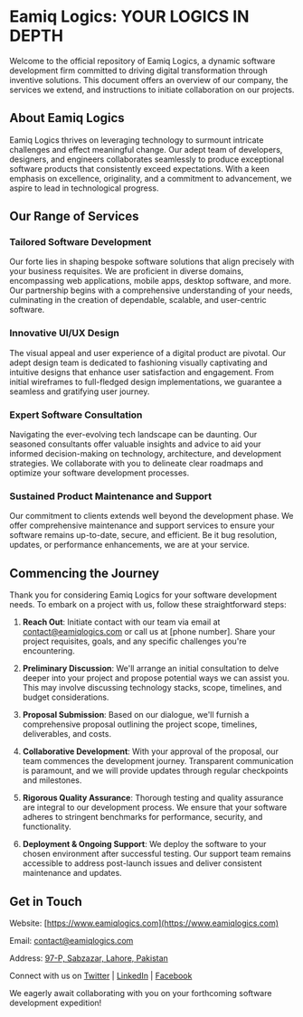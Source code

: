 # Eamiq Logics: YOUR LOGICS IN DEPTH

Welcome to the official repository of Eamiq Logics, a dynamic software development firm committed to driving digital transformation through inventive solutions. This document offers an overview of our company, the services we extend, and instructions to initiate collaboration on our projects.

## About Eamiq Logics

Eamiq Logics thrives on leveraging technology to surmount intricate challenges and effect meaningful change. Our adept team of developers, designers, and engineers collaborates seamlessly to produce exceptional software products that consistently exceed expectations. With a keen emphasis on excellence, originality, and a commitment to advancement, we aspire to lead in technological progress.

## Our Range of Services

### Tailored Software Development
Our forte lies in shaping bespoke software solutions that align precisely with your business requisites. We are proficient in diverse domains, encompassing web applications, mobile apps, desktop software, and more. Our partnership begins with a comprehensive understanding of your needs, culminating in the creation of dependable, scalable, and user-centric software.

### Innovative UI/UX Design
The visual appeal and user experience of a digital product are pivotal. Our adept design team is dedicated to fashioning visually captivating and intuitive designs that enhance user satisfaction and engagement. From initial wireframes to full-fledged design implementations, we guarantee a seamless and gratifying user journey.

### Expert Software Consultation
Navigating the ever-evolving tech landscape can be daunting. Our seasoned consultants offer valuable insights and advice to aid your informed decision-making on technology, architecture, and development strategies. We collaborate with you to delineate clear roadmaps and optimize your software development processes.

### Sustained Product Maintenance and Support
Our commitment to clients extends well beyond the development phase. We offer comprehensive maintenance and support services to ensure your software remains up-to-date, secure, and efficient. Be it bug resolution, updates, or performance enhancements, we are at your service.

## Commencing the Journey

Thank you for considering Eamiq Logics for your software development needs. To embark on a project with us, follow these straightforward steps:

1. **Reach Out**: Initiate contact with our team via email at contact@eamiqlogics.com or call us at [phone number]. Share your project requisites, goals, and any specific challenges you're encountering.

2. **Preliminary Discussion**: We'll arrange an initial consultation to delve deeper into your project and propose potential ways we can assist you. This may involve discussing technology stacks, scope, timelines, and budget considerations.

3. **Proposal Submission**: Based on our dialogue, we'll furnish a comprehensive proposal outlining the project scope, timelines, deliverables, and costs.

4. **Collaborative Development**: With your approval of the proposal, our team commences the development journey. Transparent communication is paramount, and we will provide updates through regular checkpoints and milestones.

5. **Rigorous Quality Assurance**: Thorough testing and quality assurance are integral to our development process. We ensure that your software adheres to stringent benchmarks for performance, security, and functionality.

6. **Deployment & Ongoing Support**: We deploy the software to your chosen environment after successful testing. Our support team remains accessible to address post-launch issues and deliver consistent maintenance and updates.

## Get in Touch

Website: [https://www.eamiqlogics.com](https://www.eamiqlogics.com)

Email: contact@eamiqlogics.com

Address: [97-P, Sabzazar, Lahore, Pakistan](https://goo.gl/maps/Dd3nSGXaBoyiv2176)

Connect with us on [Twitter](https://twitter.com/eamiqlogics) | [LinkedIn](https://www.linkedin.com/company/eamiq-logics) | [Facebook](https://www.facebook.com/eamiqlogics)

We eagerly await collaborating with you on your forthcoming software development expedition!
